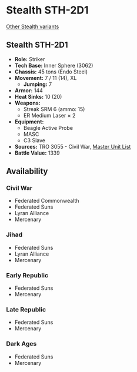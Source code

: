 # Stealth STH-2D1

[Other Stealth variants](../stealth.md)

## Stealth STH-2D1
- **Role:** Striker
- **Tech Base:** Inner Sphere (3062)
- **Chassis:** 45 tons (Endo Steel)
- **Movement:** 7 / 11 (14), XL
  - **Jumping:** 7
- **Armor:** 144
- **Heat Sinks:** 10 (20)
- **Weapons:**
  - Streak SRM 6 (ammo: 15)
  - ER Medium Laser × 2
- **Equipment:**
  - Beagle Active Probe
  - MASC
  - C3 Slave
- **Sources:** TRO 3055 - Civil War, [Master Unit List](http://masterunitlist.info/Unit/Details/3055/stealth-sth-2d1)
- **Battle Value:** 1339

## Availability

### Civil War
- Federated Commonwealth
- Federated Suns
- Lyran Alliance
- Mercenary

### Jihad
- Federated Suns
- Lyran Alliance
- Mercenary

### Early Republic
- Federated Suns
- Mercenary

### Late Republic
- Federated Suns
- Mercenary

### Dark Ages
- Federated Suns
- Mercenary

